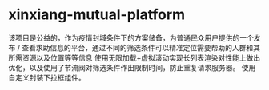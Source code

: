 # xinxiang-mutual-platform
该项目是公益的，作为疫情封城条件下的方案储备，为普通民众用户提供的一个发布 / 查看求助信息的平台，通过不同的筛选条件可以精准定位需要帮助的人群和其所需资源以及位置等等信息
使用无限加载+虚拟滚动实现长列表渲染对性能上做出优化，以及使用了节流阀对筛选条件作出限制时间，防止重复请求服务器。
使用自定义封装下拉框组件。

